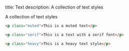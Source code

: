 title: Text
description: A collection of text styles

A collection of text styles

```html
<p class="muted">This is a muted text</p>
```

```html
<p class="serif">This is a text with a serif font</p>
```

```html
<p class="heavy">This is a heavy text style</p>
```
